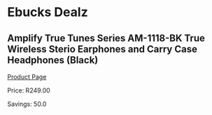
# Ebucks Dealz
## Amplify True Tunes Series AM-1118-BK True Wireless Sterio Earphones and Carry Case Headphones (Black)
[Product Page](https://www.ebucks.com/web/shop/productSelected.do?prodId=239433708&catId=322112237)

Price: R249.00

Savings: 50.0


	